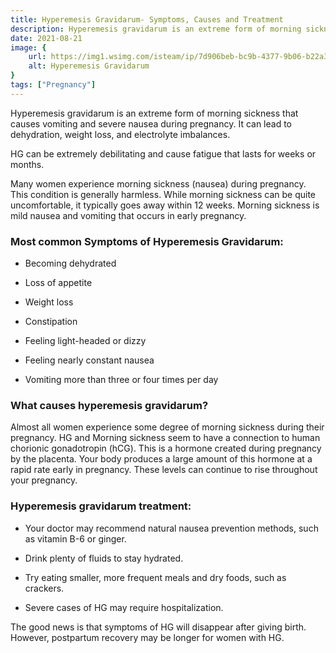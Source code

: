 ```yaml
---
title: Hyperemesis Gravidarum- Symptoms, Causes and Treatment
description: Hyperemesis gravidarum is an extreme form of morning sickness that causes vomiting and severe nausea during pregnancy.&nbsp;It can lead to&nbsp;dehydration, weight loss, and electrolyte imbalances.
date: 2021-08-21
image: {
    url: https://img1.wsimg.com/isteam/ip/7d906beb-bc9b-4377-9b06-b22a3566899c/images.jpeg-12.jpg/:/cr=t:0%25,l:0%25,w:100%25,h:100%25/rs=w:1280 ,
    alt: Hyperemesis Gravidarum
}
tags: ["Pregnancy"]
---
```

Hyperemesis gravidarum is an extreme form of morning sickness that causes vomiting and severe nausea during pregnancy. It can lead to dehydration, weight loss, and electrolyte imbalances.

HG can be extremely debilitating and cause fatigue that lasts for weeks or months.

Many women experience morning sickness (nausea) during pregnancy. This condition is generally harmless. While morning sickness can be quite uncomfortable, it typically goes away within 12 weeks. Morning sickness is mild nausea and vomiting that occurs in early pregnancy.

### Most common Symptoms of Hyperemesis Gravidarum:

- Becoming dehydrated

- Loss of appetite

- Weight loss

- Constipation 

- Feeling light-headed or dizzy

- Feeling nearly constant nausea

- Vomiting more than three or four times per day

### What causes hyperemesis gravidarum?

Almost all women experience some degree of morning sickness during their pregnancy. HG and Morning sickness seem to have a connection to human chorionic gonadotropin (hCG). This is a hormone created during pregnancy by the placenta. Your body produces a large amount of this hormone at a rapid rate early in pregnancy. These levels can continue to rise throughout your pregnancy.

### Hyperemesis gravidarum treatment:

- Your doctor may recommend natural nausea prevention methods, such as vitamin B-6 or ginger.

- Drink plenty of fluids to stay hydrated.

- Try eating smaller, more frequent meals and dry foods, such as crackers.

- Severe cases of HG may require hospitalization.

The good news is that symptoms of HG will disappear after giving birth. However, postpartum recovery may be longer for women with HG.